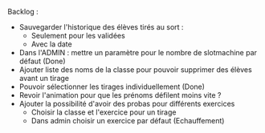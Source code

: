 Backlog : 
- Sauvegarder l'historique des élèves tirés au sort :
  - Seulement pour les validées
  - Avec la date
- Dans l'ADMIN : mettre un paramètre pour le nombre de slotmachine par défaut (Done) 
- Ajouter liste des noms de la classe pour pouvoir supprimer des élèves avant un tirage 
- Pouvoir sélectionner les tirages individuellement (Done)
- Revoir l'animation pour que les prénoms défilent moins vite ? 
- Ajouter la possibilité d'avoir des probas pour différents exercices
  - Choisir la classe et l'exercice pour un tirage 
  - Dans admin choisir un exercice par défaut (Echauffement)
